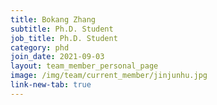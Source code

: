 ```yaml
---
title: Bokang Zhang
subtitle: Ph.D. Student
job_title: Ph.D. Student
category: phd
join_date: 2021-09-03
layout: team_member_personal_page
image: /img/team/current_member/jinjunhu.jpg
link-new-tab: true
---
```


